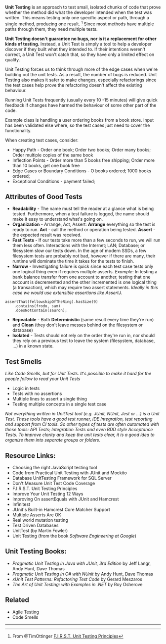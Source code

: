 **Unit Testing** is an approach to test small, isolated chunks of code that prove whether the method did what the developer intended when the test was written. This means testing only one specific aspect or path, through a single method, producing one result. [^1] Since most methods have multiple paths through them, they need multiple tests.

**Unit Testing doesn't guarantee no bugs, nor is it a replacement for other kinds of testing.** Instead, a Unit Test is simply a tool to help a developer discover if they built what they intended to. If their intentions weren't correct, a Unit Test won't catch that, so they have only a limited effect on quality. 

Unit Testing forces us to think through more of the edge cases when we're building out the unit tests. As a result, the number of bugs is reduced. Unit Testing also makes it safer to make changes, especially refactorings since the test cases help prove the refactoring doesn't affect the existing behaviour.

Running Unit Tests frequently (usually every 10 -15 minutes) will give quick feedback if changes have harmed the behaviour of some other part of the code.

<!-- Not sure where this example should go --> 
Example class is handling a user ordering books from a book store. Input has been validated else where, so the test cases just need to cover the functionality.

When creating test cases, consider:
- Happy Path - Order one book; Order two books; Order many books; Order multiple copies of the same book
- Inflection Points - Order more than 5 books free shipping; Order more than 10 books, get one book free 
- Edge Cases or Boundary Conditions - O books ordered; 1000 books ordered;
- Exceptional Conditions - payment failed; 

## Attributes of Good Tests
- **Readability** - The name must tell the reader at a glance what is being tested. Furthermore, when a test failure is logged, the name should make it easy to understand what's going on.
- **Organization** - Arrange, Act, Assert: **Arrange** everything so the test is ready to run. **Act** - call the method or operation being tested. **Assert** - the expected result was received.
- **Fast Tests** - If our tests take more than a few seconds to run, we will run them less often. Interactions with the Internet; LAN; Database; or filesystem slow our tests down. In the age of modern SSDs, a few filesystem tests are probably not bad, however if there are many, their runtime will dominate the time it takes for the tests to finish.
- **Narrow** - Investigating failure is quick since each test case tests only one logical thing even if requires multiple asserts. *Example*: In testing a bank balance transfer from one account to another, testing that one account is decremented and the other incremented is one logical thing (a transaction), which may require two assert statements. *Ideally in this case we would use extensible assertions like AssertJ*.
```
assertThat(fellowshipOfTheRing).hasSize(9)
	.contains(frodo, sam)
	.doesNotContain(sauron);
```
- **Repeatable** - Both **Deterministic** (same result every time they're run) and **Clean** (they don't leave messes behind on the filesystem or database)
- **Isolated** - Tests should not rely on the order they're run in, nor should they rely on a previous test to leave the system (filesystem, database, ...) in a known state.
  
## Test Smells
*Like Code Smells, but for Unit Tests. It's possible to make it hard for the people follow to read your Unit Tests* <!-- Will readers understand what this means -->
- Logic in tests
- Tests with no assertions
- Multiple lines to assert a single thing
- Testing multiple concepts in a single test case

*Not everything written in UnitTest tool (e.g. JUnit, NUnit, Jest or ...)  is a Unit Test. These tools have a good test runner, IDE Integration, test reporting and support from CI tools. So other types of tests are often automated with these tools: API Tests; Integration Tests and even BDD style Acceptance Tests. To improve clarity and keep the unit tests clear, it is a good idea to organize them into separate groups or folders.*

## Resource Links:
- Choosing the right JavaScript testing tool
- Code from Practical Unit Testing with JUnit and Mockito
- Database UnitTesting Framework for SQL Server
- Don't Measure Unit Test Code Coverage
- F.I.R.S.T. Unit Testing Principles
- Improve Your Unit Testing 12 Ways
- Improving On assertEquals with JUnit and Hamcrest
- Infinitest
- JUnit's Built-in Hamcrest Core Matcher Support
- Multiple Asserts Are OK
- Real world mutation testing
- Test Driven Databases
- UnitTest (by Martin Fowler)
- Unit Testing (from the book *Software Engineering at Google*)

## Unit Testing Books:
- *Pragmatic Unit Testing in Java with JUnit, 3rd Edition* by Jeff Langr, Andy Hunt, Dave Thomas
- *Pragmatic Unit Testing in C# with NUnit* by Andy Hunt, Dave Thomas
- *xUnit Test Patterns: Refactoring Test Code* by Gerard Meszaros
- *The Art of Unit Testing: with Examples in .NET* by Roy Osherove

## Related
- Agile Testing
- Code Smells
---
[^1]: From @TimOttinger [F.I.R.S.T. Unit Testing Principles](https://agileinaflash.blogspot.com/2009/02/first.html)